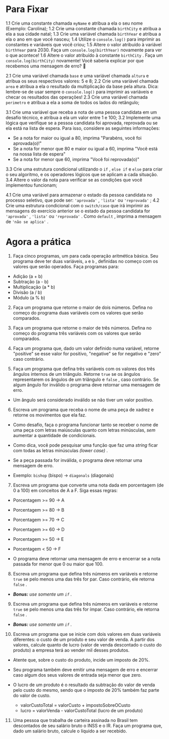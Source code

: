 # Para Fixar

1.1  Crie uma constante chamada  `myName`  e atribua a ela o seu nome (Exemplo: Carolina);
1.2  Crie uma constante chamada  `birthCity`  e atribua a ela a sua cidade natal;
1.3  Crie uma variável chamada  `birthYear`  e atribua a ela o ano em que você nasceu;
1.4  Utilize o  `console.log()`  para imprimir as constantes e variáveis que você criou;
1.5 Altere o valor atribuído à variável  `birthYear`  para 2030. Faça um  `console.log(birthYear)`  novamente para ver o que acontece!
1.6  Altere o valor atribuído à constante  `birthCity`  . Faça um  `console.log(birthCity)`  novamente! Você saberia explicar por que recebemos uma mensagem de erro? 🤔

2.1  Crie uma variável chamada  `base`  e uma variável chamada  `altura`  e atribua os seus respectivos valores: 5 e 8;
2.2  Crie uma variável chamada  `area`  e atribua a ela o resultado da multiplicação da base pela altura. Dica: lembre-se de usar  sempre o  `console.log()`  para imprimir as variáveis e checar os resultados das operações!
2.3  Crie uma variável chamada  `perimetro`  e atribua a ela a soma de todos os lados do retângulo;

3.1  Crie uma variável que receba a nota de uma pessoa candidata em um desafio técnico, e atribua a ela um valor entre 1 e 100;
3.2  Implemente uma lógica que verifique se a pessoa candidata foi aprovada, reprovada ou se ela está na lista de espera. Para isso, considere as seguintes informações:

-   Se a nota for maior ou igual a 80, imprima "Parabéns, você foi aprovada(o)!"
-   Se a nota for menor que 80 e maior ou igual a 60, imprima "Você está na nossa lista de espera"
-   Se a nota for menor que 60, imprima "Você foi reprovada(o)"

3.3  Crie uma estrutura condicional utilizando o  `if`  ,  `else if`  e  `else`  para criar o seu algoritmo, e os operadores lógicos que se aplicam a cada situação.
3.4  Altere o valor da nota para verificar se as condições que você implementou funcionam;

4.1  Crie uma variável para armazenar o estado da pessoa candidata no processo seletivo, que pode ser:  `'aprovada'`  ,  `'lista'`  ou  `'reprovada'`  ;
4.2  Crie uma estrutura condicional com o  `switch/case`  que irá imprimir as mensagens do exercício anterior se o estado da pessoa candidata for  `'aprovada'`  ,  `'lista'`  ou  `'reprovada'`  . Como  `default`  , imprima a mensagem de  `'não se aplica'`  .

# Agora a prática

1.  Faça cinco programas, um para cada operação aritmética básica. Seu programa deve ter duas variáveis,  `a`  e  `b`  , definidas no começo com os valores que serão operados. Faça programas para:

-   Adição (a + b)
-   Subtração (a - b)
-   Multiplicação (a * b)
-   Divisão (a / b)
-   Módulo (a % b)

2.  Faça um programa que retorne o maior de dois números. Defina no começo do programa duas variáveis com os valores que serão comparados.
    
3.  Faça um programa que retorne o maior de três números. Defina no começo do programa três variáveis com os valores que serão comparados.
    
4.  Faça um programa que, dado um valor definido numa variável, retorne "positive" se esse valor for positivo, "negative" se for negativo e "zero" caso contrário.
    
5.  Faça um programa que defina três variáveis com os valores dos três ângulos internos de um triângulo. Retorne  `true`  se os ângulos representarem os ângulos de um triângulo e  `false`  , caso contrário. Se algum ângulo for inválido o programa deve retornar uma mensagem de erro.
  
-   Um ângulo será considerado inválido se não tiver um valor positivo.
    

6.  Escreva um programa que receba o nome de uma peça de xadrez e retorne os movimentos que ela faz.

-   Como desafio, faça o programa funcionar tanto se receber o nome de uma peça com letras maiúsculas quanto com letras minúsculas,  _sem_ aumentar a quantidade de condicionais.
    
-   Como dica, você pode pesquisar uma função que faz uma  _string_ ficar com todas as letras minúsculas  _(lower case)_ .
    
-   Se a peça passada for inválida, o programa deve retornar uma mensagem de erro.
    
-   Exemplo:  `bishop`  (bispo) ->  `diagonals`  (diagonais)
    

7.  Escreva um programa que converte uma nota dada em porcentagem (de 0 a 100) em conceitos de A a F. Siga essas regras:

-   Porcentagem >= 90 -> A
    
-   Porcentagem >= 80 -> B
    
-   Porcentagem >= 70 -> C
    
-   Porcentagem >= 60 -> D
    
-   Porcentagem >= 50 -> E
    
-   Porcentagem < 50 -> F
    
-   O programa deve retornar uma mensagem de erro e encerrar se a nota passada for menor que 0 ou maior que 100.
    

8.  Escreva um programa que defina três números em variáveis e retorne  `true`  se pelo menos uma das três for par. Caso contrário, ele retorna  `false`  .

-   _**Bonus:** use somente um  `if`  ._

9.  Escreva um programa que defina três números em variáveis e retorne  `true`  se pelo menos uma das três for ímpar. Caso contrário, ele retorna  `false`  .

-   _**Bonus:** use somente um  `if`  ._

10.  Escreva um programa que se inicie com dois valores em duas variáveis diferentes: o custo de um produto e seu valor de venda. A partir dos valores, calcule quanto de lucro (valor de venda descontado o custo do produto) a empresa terá ao vender mil desses produtos.

-   Atente que, sobre o custo do produto, incide um imposto de 20%.
    
-   Seu programa também deve emitir uma mensagem de erro e encerrar caso algum dos seus valores de entrada seja menor que zero.
    
-   O lucro de um produto é o resultado da subtração do valor de venda pelo custo do mesmo, sendo que o imposto de 20% também faz parte do valor de custo.
    
    -   valorCustoTotal = valorCusto + impostoSobreOCusto
    -   lucro = valorVenda - valorCustoTotal (lucro de um produto)

11.  Uma pessoa que trabalha de carteira assinada no Brasil tem descontados de seu salário bruto o INSS e o IR. Faça um programa que, dado um salário bruto, calcule o líquido a ser recebido.
